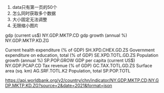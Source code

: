 1. data只有第一页的50个
2. 怎么同时获取多个数据
3. 大小固定无法调整
4. 无限缩小图片

gdp (current us$)               NY.GDP.MKTP.CD
gdp growth (annual %)           NY.GDP.MKTP.KD.ZG

Current health expenditure (% of GDP)     SH.XPD.CHEX.GD.ZS
Government expenditure on education, total (% of GDP)    SE.XPD.TOTL.GD.ZS
Population growth (annual %)    SP.POP.GROW
GDP per capita (current US$)    NY.GDP.PCAP.CD
Tax revenue (% of GDP)          GC.TAX.TOTL.GD.ZS
Surface area (sq. km)           AG.SRF.TOTL.K2
Population, total               SP.POP.TOTL

https://api.worldbank.org/v2/country/chn/indicator/NY.GDP.MKTP.CD;NY.GDP.MKTP.KD.ZG?source=2&date=2021&format=json